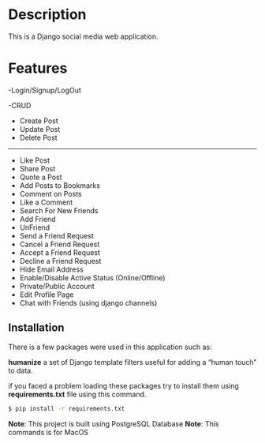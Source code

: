 # Description

This is a Django social media web application.

# Features

-Login/Signup/LogOut

-CRUD
- Create Post
- Update Post
- Delete Post
--------
- Like Post
- Share Post
- Quote a Post
- Add Posts to Bookmarks
- Comment on Posts
- Like a Comment
- Search For New Friends
- Add Friend
- UnFriend
- Send a Friend Request
- Cancel a Friend Request
- Accept a Friend Request
- Decline a Friend Request
- Hide Email Address
- Enable/Disable Active Status (Online/Offline)
- Private/Public Account
- Edit Profile Page
- Chat with Friends (using django channels)

## Installation

There is a few packages were used in this application such as:

**humanize** a set of Django template filters useful for adding a “human touch” to data.

if you faced a problem loading these packages try to install them using **requirements.txt** file using this command.

```bash
$ pip install -r requirements.txt
```

**Note**: This project is built using PostgreSQL Database
**Note**: This commands is for MacOS
